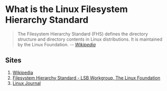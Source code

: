 # What is the Linux Filesystem Hierarchy Standard

> The Filesystem Hierarchy Standard (FHS) defines the directory structure and directory contents in Linux distributions.
> It is maintained by the Linux Foundation.
> -- *[Wikipedia]*

## Sites

1. [Wikipedia]
1. [Filesystem Hierarchy Standard - LSB Workgroup, The Linux Foundation]
1. [Linux Journal]

[Filesystem Hierarchy Standard - LSB Workgroup, The Linux Foundation]: https://refspecs.linuxfoundation.org/FHS_3.0/fhs-3.0.pdf
[Linux Journal]: https://www.linuxjournal.com/content/filesystem-hierarchy-standard
[Wikipedia]: https://en.wikipedia.org/wiki/Filesystem_Hierarchy_Standard
